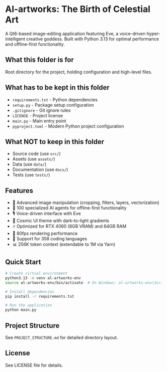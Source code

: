 # Al-artworks: The Birth of Celestial Art

A Qt6-based image-editing application featuring Eve, a voice-driven hyper-intelligent creative goddess. Built with Python 3.13 for optimal performance and offline-first functionality.

## What this folder is for
Root directory for the project, holding configuration and high-level files.

## What has to be kept in this folder
- `requirements.txt` - Python dependencies
- `setup.py` - Package setup configuration
- `.gitignore` - Git ignore rules
- `LICENSE` - Project license
- `main.py` - Main entry point
- `pyproject.toml` - Modern Python project configuration

## What NOT to keep in this folder
- Source code (use `src/`)
- Assets (use `assets/`)
- Data (use `data/`)
- Documentation (use `docs/`)
- Tests (use `tests/`)

## Features
- 🎨 Advanced image manipulation (cropping, filters, layers, vectorization)
- 🤖 100 specialized AI agents for offline-first functionality
- 🎙️ Voice-driven interface with Eve
- 🌌 Cosmic UI theme with dark-to-light gradients
- ⚡ Optimized for RTX 4060 (8GB VRAM) and 64GB RAM
- 🎯 60fps rendering performance
- 🔧 Support for 358 coding languages
- 📊 256K token context (extendable to 1M via Yarn)

## Quick Start
```bash
# Create virtual environment
python3.13 -m venv al-artworks-env
source al-artworks-env/bin/activate  # On Windows: al-artworks-env\Scripts\activate

# Install dependencies
pip install -r requirements.txt

# Run the application
python main.py
```

## Project Structure
See `PROJECT_STRUCTURE.md` for detailed directory layout.

## License
See LICENSE file for details.